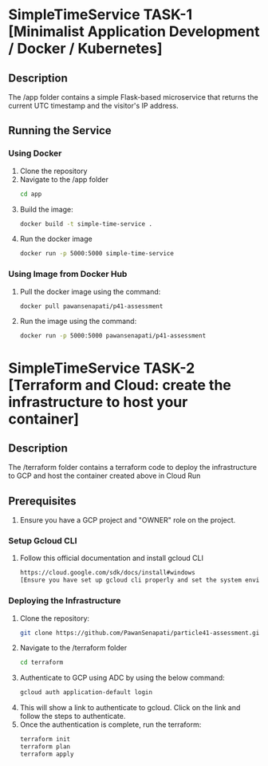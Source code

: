 # SimpleTimeService TASK-1 [Minimalist Application Development / Docker / Kubernetes]

## Description
The /app folder contains a simple Flask-based microservice that returns the current UTC timestamp and the visitor's IP address.

## Running the Service
### Using Docker
1. Clone the repository
2. Navigate to the /app folder
   ```sh
   cd app
3. Build the image:
   ```sh
   docker build -t simple-time-service .
4. Run the docker image
   ```sh
   docker run -p 5000:5000 simple-time-service

### Using Image from Docker Hub
1. Pull the docker image using the command:
   ```sh
   docker pull pawansenapati/p41-assessment
2. Run the image using the command:
   ```sh
   docker run -p 5000:5000 pawansenapati/p41-assessment

# SimpleTimeService TASK-2 [Terraform and Cloud: create the infrastructure to host your container]

## Description
The /terraform folder contains a terraform code to deploy the infrastructure to GCP and host the container created above in Cloud Run

## Prerequisites
1. Ensure you have a GCP project and "OWNER" role on the project.

### Setup Gcloud CLI
1. Follow this official documentation and install gcloud CLI
   ```sh
   https://cloud.google.com/sdk/docs/install#windows
   [Ensure you have set up gcloud cli properly and set the system environment variables]

### Deploying the Infrastructure
1. Clone the repository: 
   ```sh
   git clone https://github.com/PawanSenapati/particle41-assessment.git
2. Navigate to the /terraform folder
   ```sh
   cd terraform
3. Authenticate to GCP using ADC by using the below command:
   ```sh
   gcloud auth application-default login
4. This will show a link to authenticate to gcloud. Click on the link and follow the steps to authenticate.
3. Once the authentication is complete, run the terraform:
   ```sh
   terraform init
   terraform plan
   terraform apply
